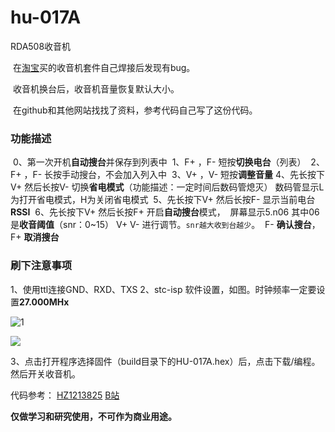 # hu-017A

RDA508收音机

​			在[淘宝](https://detail.tmall.com/item.htm?id=701902156484)买的收音机套件自己焊接后发现有bug。

​			收音机换台后，收音机音量恢复默认大小。

​			在github和其他网站找找了资料，参考代码自己写了这份代码。

### 功能描述

​		0、第一次开机**自动搜台**并保存到列表中
​		1、F+ ，F- 短按**切换电台**（列表）
​		2、F+ ，F- 长按手动搜台，不会加入列入中
​		3、V+ ，V- 短按**调整音量**
​		4、先长按下V+ 然后长按V- 切换**省电模式**（功能描述：一定时间后数码管熄灭）
​			数码管显示L为打开省电模式，H为关闭省电模式
​		5、先长按下V+ 然后长按F- 显示当前电台**RSSI**
​		6、先长按下V+ 然后长按F+ 开启**自动搜台**模式，
​			屏幕显示5.n06 其中06是**收音阈值**（snr：0~15） V+ V- 进行调节。`snr越大收到台越少`。
​		F- **确认搜台**，F+ **取消搜台**

### 刷下注意事项

1、使用ttl连接GND、RXD、TXS
2、stc-isp 软件设置，如图。时钟频率一定要设置**27.000MHx**

![]()![1](https://github.com/wdubaiyu/hu-017A/tree/main/images/1.png)

![](https://github.com/wdubaiyu/hu-017A/tree/main/images/2.png)

3、点击打开程序选择固件（build目录下的HU-017A.hex）后，点击下载/编程。
    然后开关收音机。

代码参考：
    [HZ1213825](https://github.com/HZ1213825/HAL_STM32F4_RDA5807M) 
    [B站](https://www.bilibili.com/video/BV1Mb411e7re)

**仅做学习和研究使用，不可作为商业用途。**